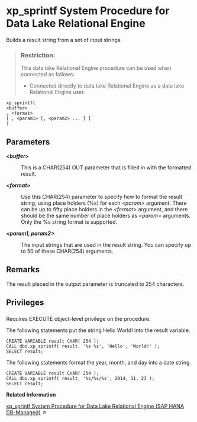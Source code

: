 <!-- loio8180c9106ce21014894dc48bcbd02bb5 -->

# xp\_sprintf System Procedure for Data Lake Relational Engine

Builds a result string from a set of input strings.



> ### Restriction:  
> This data lake Relational Engine procedure can be used when connected as follows:
> 
> -   Connected directly to data lake Relational Engine as a data lake Relational Engine user.



```
xp_sprintf(
<buffer>
, <format>
[ , <param1> [, <param2> ... ] ]
)
```



<a name="loio8180c9106ce21014894dc48bcbd02bb5__xp_sprintfs_parm1"/>

## Parameters


<dl>
<dt><b>

 *<buffer\>* 

</b></dt>
<dd>

This is a CHAR\(254\) OUT parameter that is filled in with the formatted result.



</dd><dt><b>

 *<format\>* 

</b></dt>
<dd>

Use this CHAR\(254\) parameter to specify how to format the result string, using place holders \(%s\) for each *<param\>* argument. There can be up to fifty place holders in the *<format\>* argument, and there should be the same number of place holders as *<param\>* arguments. Only the %s string format is supported.



</dd><dt><b>

 *<param1, param2\>* 

</b></dt>
<dd>

The input strings that are used in the result string. You can specify up to 50 of these CHAR\(254\) arguments.



</dd>
</dl>



<a name="loio8180c9106ce21014894dc48bcbd02bb5__xp_sprintfs_remarks1"/>

## Remarks

The result placed in the output parameter is truncated to 254 characters.



<a name="loio8180c9106ce21014894dc48bcbd02bb5__xp_sprintfs_priv1"/>

## Privileges



### 

Requires EXECUTE object-level privilege on the procedure.



The following statements put the string Hello World! into the result variable.

```
CREATE VARIABLE result CHAR( 254 );
CALL dbo.xp_sprintf( result, '%s %s', 'Hello', 'World!' );
SELECT result;
```

The following statements format the year, month, and day into a date string.

```
CREATE VARIABLE result CHAR( 254 );
CALL dbo.xp_sprintf( result, '%s/%s/%s', 2014, 11, 23 );
SELECT result;
```

**Related Information**  


[xp_sprintf System Procedure for Data Lake Relational Engine (SAP HANA DB-Managed)](https://help.sap.com/viewer/a898e08b84f21015969fa437e89860c8/2023_2_QRC/en-US/bcaf180e679e43d78733830fb7e4c2fa.html "Builds a result string from a set of input strings.") :arrow_upper_right:

